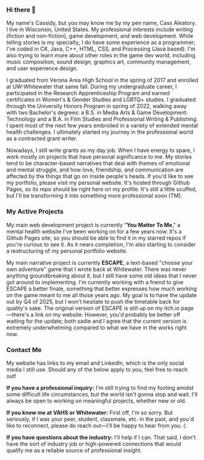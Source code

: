 <!--
**AleatoryCM/AleatoryCM** is a ✨ _special_ ✨ repository because its `README.md` (this file) appears on your GitHub profile.

Here are some ideas to get you started:

- 🔭 I’m currently working on ...
- 🌱 I’m currently learning ...
- 👯 I’m looking to collaborate on ...
- 🤔 I’m looking for help with ...
- 💬 Ask me about ...
- 📫 How to reach me: ...
- 😄 Pronouns: ...
- ⚡ Fun fact: ...
-->

### Hi there 👋

My name's Cassidy, but you may know me by my pen name, Cass Aleatory. I live in Wisconsin, United States. My professional interests include writing (fiction and non-fiction), game development, and web development. While telling stories is my specialty, I do have some experience as a programmer; I've coded in C#, Java, C++, HTML, CSS, and Processing (Java based). I'm also trying to learn more about other roles in the game dev world, including music composition, sound design, graphics art, community management, and user experience design.

I graduated from Verona Area High School in the spring of 2017 and enrolled at UW-Whitewater that same fall. During my undergraduate career, I participated in the Research Apprenticeship Program and earned certificates in Women's & Gender Studies and LGBTQ+ studies. I graduated through the University Honors Program in spring of 2022, walking away with two Bachelor's degrees: a B.S. in Media Arts & Game Development: Technology and a B.A. in Film Studies and Professional Writing & Publishing. I spent most of the next few years embroiled in a variety of extended mental health challenges. I ultimately started my journey in the professional world as a contracted grant writer.

Nowadays, I still write grants as my day job. When I have energy to spare, I work mostly on projects that have personal significance to me. My stories tend to be character-based narratives that deal with themes of emotional and mental struggle, and how love, friendship, and communication are affected by the things that go on inside people's heads. If you'd like to see my portfolio, please visit my personal website. It's hosted through Github Pages, so its repo should be right here on my profile. It's still a little scuffed, but I'll be transforming it into something more professional soon (TM).


### My Active Projects

My main web development project is currently "**You Matter To Me**," a mental health website I've been working on for a few years now. It's a Github Pages site, so you should be able to find it in my starred repos if you're curious to see it. As it nears completion, I'm also starting to consider a restructuring of my personal portfolio website.

My main narrative project is currently **ESCAPE**, a text-based "choose your own adventure" game that I wrote back at Whitewater. There was never anything groundbreaking about it, but I still have some old ideas that I never got around to implementing. I'm currently working with a friend to give ESCAPE a better finale, something that better expresses how much working on the game meant to me all those years ago. My goal is to have the update out by Q4 of 2025, but I won't hesitate to push the timetable back for quality's sake. The original version of ESCAPE is still up on my itch.io page—there's a link on my website. However, you'd probably be better off waiting for the update; both sadie and I agree that the current version is extremely underwhelming compared to what we have in the works right now.


### Contact Me

My website has links to my email and LinkedIn, which is the only social media I still use. Should any of the below apply to you, feel free to reach out!

**If you have a professional inquiry:** I'm still trying to find my footing amidst some difficult life circumstances, but the world isn't gonna stop and wait. I'll always be open to working on meaningful projects, whether new or old.

**If you knew me at VAHS or Whitewater:** First off, I'm so sorry. But seriously, if I was your peer, student, classmate, etc. in the past, and you'd like to reconnect, please do reach out—I'll be happy to hear from you. (:

**If you have questions about the industry:** I'll help if I can. That said, I don't have the sort of industry job or high-powered connections that would qualify me as a reliable source of professional insight.
